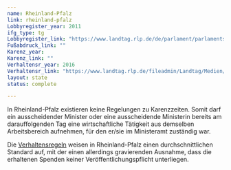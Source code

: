 ```yaml
---
name: Rheinland-Pfalz
link: rheinland-pfalz
Lobbyregister_year: 2011
ifg_type: tg
Lobbyregister_link: "https://www.landtag.rlp.de/de/parlament/parlamentsdokumente/lobbyistenregister/"
Fußabdruck_link: ""
Karenz_year:
Karenz_link: ""
Verhaltensr_year: 2016
Verhaltensr_link: "https://www.landtag.rlp.de/fileadmin/Landtag/Medien/Rechtsgrundlagen/verhaltensregeln_fuer_die_mitglieder_des_landtags-1.pdf"
layout: state
status: complete

---
```

In Rheinland-Pfalz existieren keine Regelungen zu Karenzzeiten. Somit darf ein ausscheidender Minister oder eine ausscheidende Ministerin bereits am darauffolgenden Tag eine wirtschaftliche Tätigkeit aus demselben Arbeitsbereich aufnehmen, für den er/sie im Ministeramt zuständig war. 

Die [Verhaltensregeln](https://landtag-rlp.de/files/pdf1/2022-02-18-verhaltensregeln-fuer-die-mitglieder-des-landtags-rheinland-pfalz.pdf) weisen in Rheinland-Pfalz einen durchschnittlichen Standard auf, mit der einen allerdings gravierenden Ausnahme, dass die erhaltenen Spenden keiner Veröffentlichungspflicht unterliegen. 
